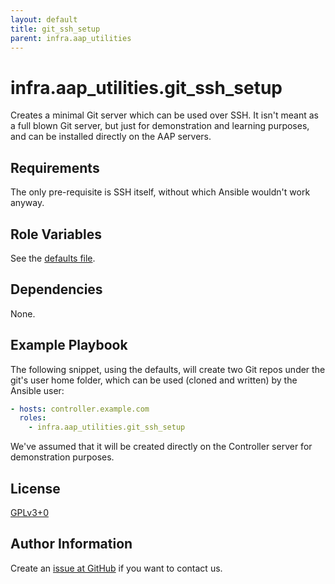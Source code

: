 ```yaml
---
layout: default
title: git_ssh_setup
parent: infra.aap_utilities
---
```


# infra.aap\_utilities.git\_ssh\_setup

Creates a minimal Git server which can be used over SSH. It isn't meant as a full blown Git server,
but just for demonstration and learning purposes, and can be installed directly on the AAP servers.

## Requirements

The only pre-requisite is SSH itself, without which Ansible wouldn't work anyway.

## Role Variables

See the [defaults file](defaults/main.yml).

## Dependencies

None.

## Example Playbook

The following snippet, using the defaults, will create two Git repos under the git's user home folder,
which can be used (cloned and written) by the Ansible user:

```yaml
- hosts: controller.example.com
  roles:
    - infra.aap_utilities.git_ssh_setup
```

We've assumed that it will be created directly on the Controller server for demonstration purposes.

## License

[GPLv3+0](https://github.com/redhat-cop/aap_utilities#licensing)

## Author Information

Create an [issue at GitHub](https://github.com/redhat-cop/aap_utilities/issues) if you want to contact us.
